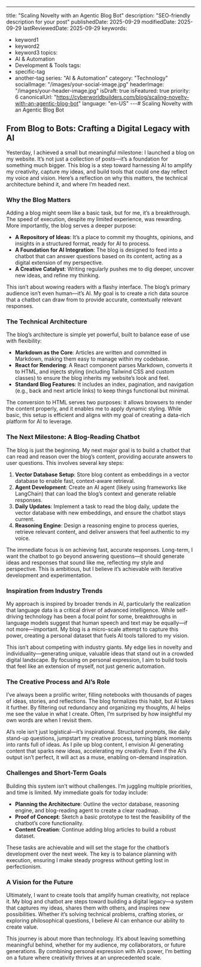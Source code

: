 ---
title: "Scaling Novelty with an Agentic Blog Bot"
description: "SEO-friendly description for your post"
publishedDate: 2025-09-29
modifiedDate: 2025-09-29
lastReviewedDate: 2025-09-29
keywords:
  - keyword1
  - keyword2
  - keyword3
topics:
  - AI & Automation
  - Development & Tools
tags:
  - specific-tag
  - another-tag
series: "AI & Automation"
category: "Technology"
socialImage: "/images/your-social-image.jpg"
headerImage: "/images/your-header-image.jpg"
isDraft: true
isFeatured: true
priority: 6
canonicalUrl: "https://cyberworldbuilders.com/blog/scaling-novelty-with-an-agentic-blog-bot"
language: "en-US"
---# Scaling Novelty with an Agentic Blog Bot

## From Blog to Bots: Crafting a Digital Legacy with AI

Yesterday, I achieved a small but meaningful milestone: I launched a blog on my website. It’s not just a collection of posts—it’s a foundation for something much bigger. This blog is a step toward harnessing AI to amplify my creativity, capture my ideas, and build tools that could one day reflect my voice and vision. Here’s a reflection on why this matters, the technical architecture behind it, and where I’m headed next.

### Why the Blog Matters

Adding a blog might seem like a basic task, but for me, it’s a breakthrough. The speed of execution, despite my limited experience, was rewarding. More importantly, the blog serves a deeper purpose:

- **A Repository of Ideas**: It’s a place to commit my thoughts, opinions, and insights in a structured format, ready for AI to process.
- **A Foundation for AI Integration**: The blog is designed to feed into a chatbot that can answer questions based on its content, acting as a digital extension of my perspective.
- **A Creative Catalyst**: Writing regularly pushes me to dig deeper, uncover new ideas, and refine my thinking.

This isn’t about wowing readers with a flashy interface. The blog’s primary audience isn’t even human—it’s AI. My goal is to create a rich data source that a chatbot can draw from to provide accurate, contextually relevant responses.

### The Technical Architecture

The blog’s architecture is simple yet powerful, built to balance ease of use with flexibility:

- **Markdown as the Core**: Articles are written and committed in Markdown, making them easy to manage within my codebase.
- **React for Rendering**: A React component parses Markdown, converts it to HTML, and injects styling (including Tailwind CSS and custom classes) to ensure the blog inherits my website’s look and feel.
- **Standard Blog Features**: It includes an index, pagination, and navigation (e.g., back and next article links) to keep things functional but minimal.

The conversion to HTML serves two purposes: it allows browsers to render the content properly, and it enables me to apply dynamic styling. While basic, this setup is efficient and aligns with my goal of creating a data-rich platform for AI to leverage.

### The Next Milestone: A Blog-Reading Chatbot

The blog is just the beginning. My next major goal is to build a chatbot that can read and reason over the blog’s content, providing accurate answers to user questions. This involves several key steps:

1. **Vector Database Setup**: Store blog content as embeddings in a vector database to enable fast, context-aware retrieval.
2. **Agent Development**: Create an AI agent (likely using frameworks like LangChain) that can load the blog’s context and generate reliable responses.
3. **Daily Updates**: Implement a task to read the blog daily, update the vector database with new embeddings, and ensure the chatbot stays current.
4. **Reasoning Engine**: Design a reasoning engine to process queries, retrieve relevant content, and deliver answers that feel authentic to my voice.

The immediate focus is on achieving fast, accurate responses. Long-term, I want the chatbot to go beyond answering questions—it should generate ideas and responses that sound like me, reflecting my style and perspective. This is ambitious, but I believe it’s achievable with iterative development and experimentation.

### Inspiration from Industry Trends

My approach is inspired by broader trends in AI, particularly the realization that language data is a critical driver of advanced intelligence. While self-driving technology has been a focal point for some, breakthroughs in language models suggest that human speech and text may be equally—if not more—important. My blog is a micro-scale attempt to capture this power, creating a personal dataset that fuels AI tools tailored to my vision.

This isn’t about competing with industry giants. My edge lies in novelty and individuality—generating unique, valuable ideas that stand out in a crowded digital landscape. By focusing on personal expression, I aim to build tools that feel like an extension of myself, not just generic automation.

### The Creative Process and AI’s Role

I’ve always been a prolific writer, filling notebooks with thousands of pages of ideas, stories, and reflections. The blog formalizes this habit, but AI takes it further. By filtering out redundancy and organizing my thoughts, AI helps me see the value in what I create. Often, I’m surprised by how insightful my own words are when I revisit them.

AI’s role isn’t just logistical—it’s inspirational. Structured prompts, like daily stand-up questions, jumpstart my creative process, turning blank moments into rants full of ideas. As I pile up blog content, I envision AI generating content that sparks new ideas, accelerating my creativity. Even if the AI’s output isn’t perfect, it will act as a muse, enabling on-demand inspiration.

### Challenges and Short-Term Goals

Building this system isn’t without challenges. I’m juggling multiple priorities, and time is limited. My immediate goals for today include:

- **Planning the Architecture**: Outline the vector database, reasoning engine, and blog-reading agent to create a clear roadmap.
- **Proof of Concept**: Sketch a basic prototype to test the feasibility of the chatbot’s core functionality.
- **Content Creation**: Continue adding blog articles to build a robust dataset.

These tasks are achievable and will set the stage for the chatbot’s development over the next week. The key is to balance planning with execution, ensuring I make steady progress without getting lost in perfectionism.

### A Vision for the Future

Ultimately, I want to create tools that amplify human creativity, not replace it. My blog and chatbot are steps toward building a digital legacy—a system that captures my ideas, shares them with others, and inspires new possibilities. Whether it’s solving technical problems, crafting stories, or exploring philosophical questions, I believe AI can enhance our ability to create value.

This journey is about more than technology. It’s about leaving something meaningful behind, whether for my audience, my collaborators, or future generations. By combining personal expression with AI’s power, I’m betting on a future where creativity thrives at an unprecedented scale.
